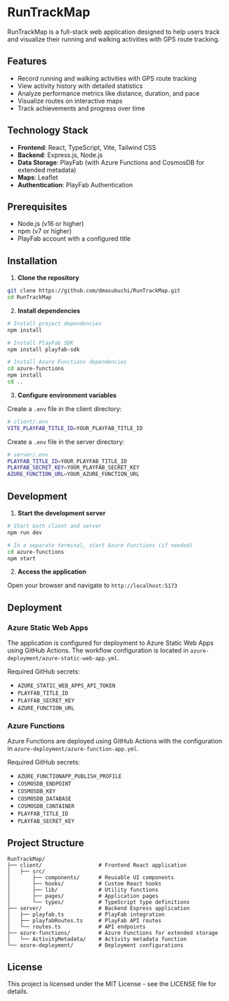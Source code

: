 # RunTrackMap

RunTrackMap is a full-stack web application designed to help users track and visualize their running and walking activities with GPS route tracking.

## Features

- Record running and walking activities with GPS route tracking
- View activity history with detailed statistics
- Analyze performance metrics like distance, duration, and pace
- Visualize routes on interactive maps
- Track achievements and progress over time

## Technology Stack

- **Frontend**: React, TypeScript, Vite, Tailwind CSS
- **Backend**: Express.js, Node.js
- **Data Storage**: PlayFab (with Azure Functions and CosmosDB for extended metadata)
- **Maps**: Leaflet
- **Authentication**: PlayFab Authentication

## Prerequisites

- Node.js (v16 or higher)
- npm (v7 or higher)
- PlayFab account with a configured title

## Installation

1. **Clone the repository**

```bash
git clone https://github.com/dmasubuchi/RunTrackMap.git
cd RunTrackMap
```

2. **Install dependencies**

```bash
# Install project dependencies
npm install

# Install PlayFab SDK
npm install playfab-sdk

# Install Azure Functions dependencies
cd azure-functions
npm install
cd ..
```

3. **Configure environment variables**

Create a `.env` file in the client directory:

```bash
# client/.env
VITE_PLAYFAB_TITLE_ID=YOUR_PLAYFAB_TITLE_ID
```

Create a `.env` file in the server directory:

```bash
# server/.env
PLAYFAB_TITLE_ID=YOUR_PLAYFAB_TITLE_ID
PLAYFAB_SECRET_KEY=YOUR_PLAYFAB_SECRET_KEY
AZURE_FUNCTION_URL=YOUR_AZURE_FUNCTION_URL
```

## Development

1. **Start the development server**

```bash
# Start both client and server
npm run dev

# In a separate terminal, start Azure Functions (if needed)
cd azure-functions
npm start
```

2. **Access the application**

Open your browser and navigate to `http://localhost:5173`

## Deployment

### Azure Static Web Apps

The application is configured for deployment to Azure Static Web Apps using GitHub Actions. The workflow configuration is located in `azure-deployment/azure-static-web-app.yml`.

Required GitHub secrets:
- `AZURE_STATIC_WEB_APPS_API_TOKEN`
- `PLAYFAB_TITLE_ID`
- `PLAYFAB_SECRET_KEY`
- `AZURE_FUNCTION_URL`

### Azure Functions

Azure Functions are deployed using GitHub Actions with the configuration in `azure-deployment/azure-function-app.yml`.

Required GitHub secrets:
- `AZURE_FUNCTIONAPP_PUBLISH_PROFILE`
- `COSMOSDB_ENDPOINT`
- `COSMOSDB_KEY`
- `COSMOSDB_DATABASE`
- `COSMOSDB_CONTAINER`
- `PLAYFAB_TITLE_ID`
- `PLAYFAB_SECRET_KEY`

## Project Structure

```
RunTrackMap/
├── client/                  # Frontend React application
│   ├── src/
│       ├── components/      # Reusable UI components
│       ├── hooks/           # Custom React hooks
│       ├── lib/             # Utility functions
│       ├── pages/           # Application pages
│       └── types/           # TypeScript type definitions
├── server/                  # Backend Express application
│   ├── playfab.ts           # PlayFab integration
│   ├── playfabRoutes.ts     # PlayFab API routes
│   └── routes.ts            # API endpoints
├── azure-functions/         # Azure Functions for extended storage
│   └── ActivityMetadata/    # Activity metadata function
└── azure-deployment/        # Deployment configurations
```

## License

This project is licensed under the MIT License - see the LICENSE file for details.
